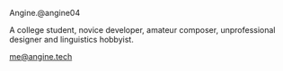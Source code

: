 Angine.@angine04

A college student, novice developer, amateur composer, unprofessional designer and linguistics hobbyist.

me@angine.tech
